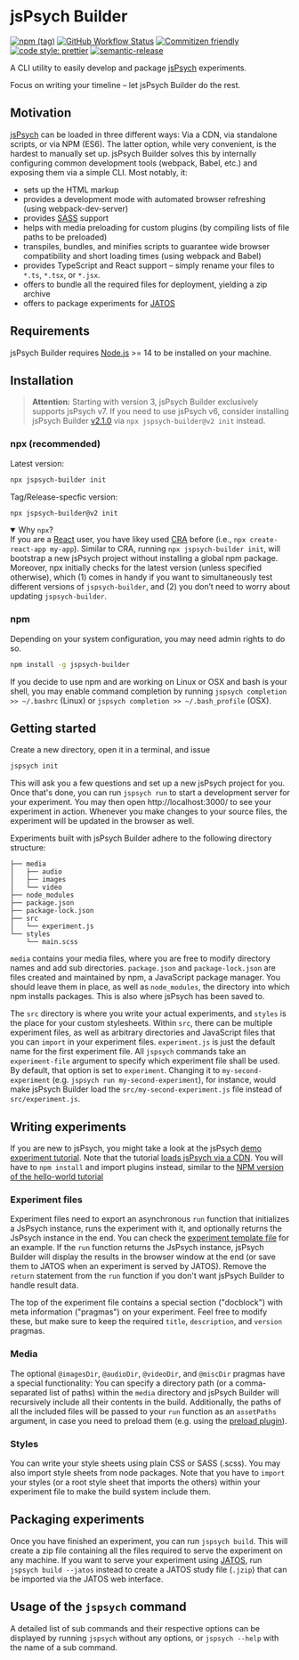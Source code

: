 # jsPsych Builder

[![npm (tag)](https://img.shields.io/npm/v/jspsych-builder/latest)](https://www.npmjs.com/package/jspsych-builder)
[![GitHub Workflow Status](https://img.shields.io/github/workflow/status/bjoluc/jspsych-builder/build)](https://github.com/bjoluc/jspsych-builder/actions)
[![Commitizen friendly](https://img.shields.io/badge/commitizen-friendly-brightgreen.svg)](http://commitizen.github.io/cz-cli/)
[![code style: prettier](https://img.shields.io/badge/code_style-prettier-ff69b4.svg)](https://github.com/prettier/prettier)
[![semantic-release](https://img.shields.io/badge/%20%20%F0%9F%93%A6%F0%9F%9A%80-semantic--release-e10079.svg)](https://github.com/semantic-release/semantic-release)

A CLI utility to easily develop and package [jsPsych](https://www.jspsych.org/) experiments.

Focus on writing your timeline – let jsPsych Builder do the rest.

## Motivation

[jsPsych](https://www.jspsych.org/) can be loaded in three different ways:
Via a CDN, via standalone scripts, or via NPM (ES6).
The latter option, while very convenient, is the hardest to manually set up.
jsPsych Builder solves this by internally configuring common development tools (webpack, Babel, etc.) and exposing them via a simple CLI. Most notably, it:
* sets up the HTML markup
* provides a development mode with automated browser refreshing (using webpack-dev-server)
* provides [SASS](https://sass-lang.com/) support
* helps with media preloading for custom plugins (by compiling lists of file paths to be preloaded)
* transpiles, bundles, and minifies scripts to guarantee wide browser compatibility and short loading times (using webpack and Babel)
* provides TypeScript and React support – simply rename your files to `*.ts`, `*.tsx`, or `*.jsx`.
* offers to bundle all the required files for deployment, yielding a zip archive
* offers to package experiments for [JATOS](https://www.jatos.org/)

## Requirements

jsPsych Builder requires [Node.js](https://nodejs.org) >= 14 to be installed on your machine.

## Installation

>**Attention:** Starting with version 3, jsPsych Builder exclusively supports jsPsych v7. If you need to use jsPsych v6, consider installing jsPsych Builder [v2.1.0](https://github.com/bjoluc/jspsych-builder/tree/v2.1.0) via `npx jspsych-builder@v2 init` instead.


### npx (recommended)

Latest version:

```bash
npx jspsych-builder init
```

Tag/Release-specfic version:

```bash
npx jspsych-builder@v2 init
```

<details open>
  <summary>Why <code>npx</code>?</summary>
  If you are a <a href="https://github.com/facebook/react">React</a> user, you have likey used <a href="https://github.com/facebook/create-react-app" target="_blank">CRA</a> before (i.e., <code>npx create-react-app my-app</code>). Similar to CRA, running <code>npx jspsych-builder init</code>, will bootstrap a new jsPsych project without installing a global npm package. Moreover, npx initially checks for the latest version (unless specified otherwise), which (1) comes in handy if you want to simultaneously test different versions of <code>jspsych-builder</code>, and (2) you don’t need to worry about updating <code>jspsych-builder</code>.
</details>


### npm 

Depending on your system configuration, you may need admin rights to do so.

```bash
npm install -g jspsych-builder
```

If you decide to use npm and are working on Linux or OSX and bash is your shell, you may enable command completion by running
`jspsych completion >> ~/.bashrc` (Linux) or `jspsych completion >> ~/.bash_profile` (OSX).

## Getting started

Create a new directory, open it in a terminal, and issue

```bash
jspsych init
```

This will ask you a few questions and set up a new jsPsych project for you.
Once that's done, you can run `jspsych run` to start a development server for your experiment.
You may then open http://localhost:3000/ to see your experiment in action.
Whenever you make changes to your source files, the experiment will be updated in the browser as well.

Experiments built with jsPsych Builder adhere to the following directory structure:

```
├── media
│   ├── audio
│   ├── images
│   └── video
├── node_modules
├── package.json
├── package-lock.json
├── src
│   └── experiment.js
└── styles
    └── main.scss
```

`media` contains your media files, where you are free to modify directory names and add sub directories.
`package.json` and `package-lock.json` are files created and maintained by npm, a JavaScript package manager.
You should leave them in place, as well as `node_modules`, the directory into which npm installs packages.
This is also where jsPsych has been saved to.

The `src` directory is where you write your actual experiments, and `styles` is the place for your custom stylesheets.
Within `src`, there can be multiple experiment files, as well as arbitrary directories and JavaScript files that you can `import` in your experiment files.
`experiment.js` is just the default name for the first experiment file.
All `jspsych` commands take an `experiment-file` argument to specify which experiment file shall be used.
By default, that option is set to `experiment`.
Changing it to `my-second-experiment` (e.g. `jspsych run my-second-experiment`), for instance, would make jsPsych Builder load the `src/my-second-experiment.js` file instead of `src/experiment.js`.

## Writing experiments

If you are new to jsPsych, you might take a look at the jsPsych [demo experiment tutorial](https://www.jspsych.org/latest/tutorials/rt-task/#part-2-display-welcome-message).
Note that the tutorial [loads jsPsych via a CDN](https://www.jspsych.org/latest/tutorials/hello-world/#option-1-using-cdn-hosted-scripts).
You will have to `npm install` and import plugins instead, similar to the [NPM version of the hello-world tutorial](https://www.jspsych.org/latest/tutorials/hello-world/#option-3-using-npm)

### Experiment files

Experiment files need to export an asynchronous `run` function that initializes a JsPsych instance, runs the experiment with it, and optionally returns the JsPsych instance in the end.
You can check the [experiment template file](assets/template/src/experiment.tmpl.js) for an example.
If the `run` function returns the JsPsych instance, jsPsych Builder will display the results in the browser window at the end (or save them to JATOS when an experiment is served by JATOS).
Remove the `return` statement from the `run` function if you don't want jsPsych Builder to handle result data.

The top of the experiment file contains a special section ("docblock") with meta information ("pragmas") on your experiment.
Feel free to modify these, but make sure to keep the required `title`, `description`, and `version` pragmas.

### Media

The optional `@imagesDir`, `@audioDir`, `@videoDir`, and `@miscDir` pragmas have a special functionality:
You can specify a directory path (or a comma-separated list of paths) within the `media` directory and jsPsych Builder will recursively include all their contents in the build.
Additionally, the paths of all the included files will be passed to your `run` function as an `assetPaths` argument, in case you need to preload them (e.g. using the [preload plugin](https://www.jspsych.org/latest/plugins/preload/)).

### Styles

You can write your style sheets using plain CSS or SASS (.scss).
You may also import style sheets from node packages.
Note that you have to `import` your styles (or a root style sheet that imports the others) within your experiment file to make the build system include them.

## Packaging experiments

Once you have finished an experiment, you can run `jspsych build`.
This will create a zip file containing all the files required to serve the experiment on any machine.
If you want to serve your experiment using [JATOS](https://www.jatos.org/), run `jspsych build --jatos` instead to create a JATOS study file (`.jzip`) that can be imported via the JATOS web interface.

## Usage of the `jspsych` command

A detailed list of sub commands and their respective options can be displayed by running `jspsych` without any options, or `jspsych --help` with the name of a sub command.
